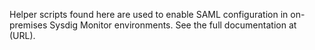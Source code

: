 Helper scripts found here are used to enable SAML configuration in on-premises Sysdig Monitor environments. See the full documentation at (URL).
